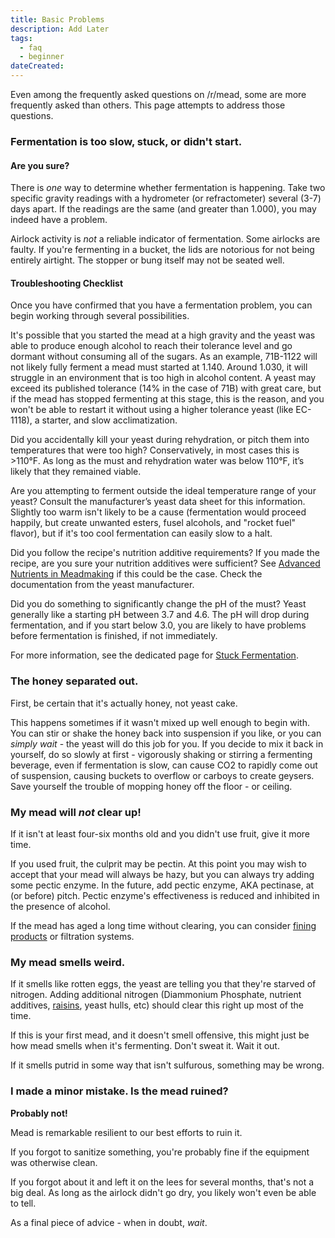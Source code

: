 ```yaml
---
title: Basic Problems
description: Add Later
tags:
  - faq
  - beginner
dateCreated:
---
```


Even among the frequently asked questions on /r/mead, some are more frequently asked than others. This page attempts to
address those questions.

### Fermentation is too slow, stuck, or didn't start.

#### Are you sure?

There is _one_ way to determine whether fermentation is happening. Take two specific gravity readings with a hydrometer
(or refractometer) several (3-7) days apart. If the readings are the same (and greater than 1.000), you may indeed have
a problem.

Airlock activity is _not_ a reliable indicator of fermentation. Some airlocks are faulty. If you're fermenting in a
bucket, the lids are notorious for not being entirely airtight. The stopper or bung itself may not be seated well.

#### Troubleshooting Checklist

Once you have confirmed that you have a fermentation problem, you can begin working through several possibilities.

It's possible that you started the mead at a high gravity and the yeast was able to produce enough alcohol to reach
their tolerance level and go dormant without consuming all of the sugars. As an example, 71B-1122 will not likely fully
ferment a mead must started at 1.140. Around 1.030, it will struggle in an environment that is too high in alcohol
content. A yeast may exceed its published tolerance (14% in the case of 71B) with great care, but if the mead has
stopped fermenting at this stage, this is the reason, and you won't be able to restart it without using a higher
tolerance yeast (like EC-1118), a starter, and slow acclimatization.

Did you accidentally kill your yeast during rehydration, or pitch them into temperatures that were too high?
Conservatively, in most cases this is &gt;110°F. As long as the must and rehydration water was below 110°F, it’s likely
that they remained viable.

Are you attempting to ferment outside the ideal temperature range of your yeast? Consult the manufacturer’s yeast data
sheet for this information. Slightly too warm isn't likely to be a cause (fermentation would proceed happily, but create
unwanted esters, fusel alcohols, and "rocket fuel" flavor), but if it's too cool fermentation can easily slow to a halt.

Did you follow the recipe's nutrition additive requirements? If you made the recipe, are you sure your nutrition
additives were sufficient? See [Advanced Nutrients in Meadmaking](/resources/advanced_nutrients) if this could be the
case. Check the documentation from the yeast manufacturer.

Did you do something to significantly change the pH of the must? Yeast generally like a starting pH between 3.7 and 4.6.
The pH will drop during fermentation, and if you start below 3.0, you are likely to have problems before fermentation is
finished, if not immediately.

For more information, see the dedicated page for [Stuck Fermentation](/protocol/stuck_fermentation).

### The honey separated out.

First, be certain that it's actually honey, not yeast cake.

This happens sometimes if it wasn't mixed up well enough to begin with. You can stir or shake the honey back into
suspension if you like, or you can _simply wait_ - the yeast will do this job for you. If you decide to mix it back in
yourself, do so slowly at first - vigorously shaking or stirring a fermenting beverage, even if fermentation is slow,
can cause CO2 to rapidly come out of suspension, causing buckets to overflow or carboys to create geysers. Save yourself
the trouble of mopping honey off the floor - or ceiling.

### My mead will _not_ clear up!

If it isn't at least four-six months old and you didn't use fruit, give it more time.

If you used fruit, the culprit may be pectin. At this point you may wish to accept that your mead will always be hazy,
but you can always try adding some pectic enzyme. In the future, add pectic enzyme, AKA pectinase, at (or before) pitch.
Pectic enzyme's effectiveness is reduced and inhibited in the presence of alcohol.

If the mead has aged a long time without clearing, you can consider
[fining products](https://eckraus.com/wine-making-finings/) or filtration systems.

### My mead smells weird.

If it smells like rotten eggs, the yeast are telling you that they're starved of nitrogen. Adding additional nitrogen
(Diammonium Phosphate, nutrient additives, [raisins](/faq/alternative_nutrient_sources#raisins), yeast hulls, etc)
should clear this right up most of the time.

If this is your first mead, and it doesn't smell offensive, this might just be how mead smells when it's fermenting.
Don't sweat it. Wait it out.

If it smells putrid in some way that isn't sulfurous, something may be wrong.

### I made a minor mistake. Is the mead ruined?

**Probably not!**

Mead is remarkable resilient to our best efforts to ruin it.

If you forgot to sanitize something, you're probably fine if the equipment was otherwise clean.

If you forgot about it and left it on the lees for several months, that's not a big deal. As long as the airlock didn't
go dry, you likely won't even be able to tell.

As a final piece of advice - when in doubt, _wait_.
